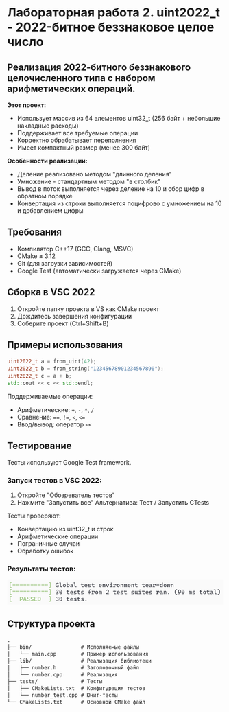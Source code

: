 
# Лабораторная работа 2. uint2022_t - 2022-битное беззнаковое целое число

## Реализация 2022-битного беззнакового целочисленного типа с набором арифметических операций.

**Этот проект:**
- Использует массив из 64 элементов uint32_t (256 байт + небольшие накладные расходы)
- Поддерживает все требуемые операции
- Корректно обрабатывает переполнения
- Имеет компактный размер (менее 300 байт)

**Особенности реализации:**
- Деление реализовано методом "длинного деления"
- Умножение - стандартным методом "в столбик"
- Вывод в поток выполняется через деление на 10 и сбор цифр в обратном порядке
- Конвертация из строки выполняется поцифрово с умножением на 10 и добавлением цифры



## Требования

- Компилятор C++17 (GCC, Clang, MSVC)
- CMake ≥ 3.12
- Git (для загрузки зависимостей)
- Google Test (автоматически загружается через CMake)

## Сборка в VSC 2022

1. Откройте папку проекта в VS как CMake проект
2. Дождитесь завершения конфигурации
3. Соберите проект (Ctrl+Shift+B)

## Примеры использования

```cpp
uint2022_t a = from_uint(42);
uint2022_t b = from_string("12345678901234567890");
uint2022_t c = a + b;
std::cout << c << std::endl;
```

Поддерживаемые операции:
- Арифметические: `+`, `-`, `*`, `/`
- Сравнение: `==`, `!=`, `<`, `<=`
- Ввод/вывод: оператор `<<`

## Тестирование

Тесты используют Google Test framework.

### Запуск тестов в VSC 2022:
1. Откройте "Обозреватель тестов"
2. Нажмите "Запустить все"
Альтернатива: Тест / Запустить CTests

Тесты проверяют:
- Конвертацию из uint32_t и строк
- Арифметические операции
- Пограничные случаи
- Обработку ошибок

### Результаты тестов:

![Tests](./test_summary.png)

## Структура проекта

```
.
├── bin/                # Исполняемые файлы
│   └── main.cpp        # Пример использования
├── lib/                # Реализация библиотеки
│   ├── number.h        # Заголовочный файл
│   └── number.cpp      # Реализация
├── tests/              # Тесты
│   ├── CMakeLists.txt  # Конфигурация тестов
│   └── number_test.cpp # Юнит-тесты
└── CMakeLists.txt      # Основной CMake файл
```
